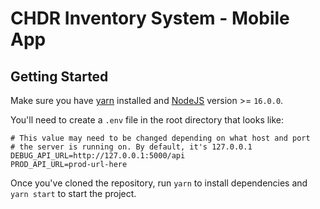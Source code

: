 # CHDR Inventory System - Mobile App

## Getting Started

Make sure you have [yarn](https://classic.yarnpkg.com/lang/en/docs/install/#mac-stable) installed and [NodeJS](https://nodejs.org/en/) version >= `16.0.0`.

You'll need to create a `.env` file in the root directory that looks like:

```properties
# This value may need to be changed depending on what host and port
# the server is running on. By default, it's 127.0.0.1
DEBUG_API_URL=http://127.0.0.1:5000/api
PROD_API_URL=prod-url-here
```

Once you've cloned the repository, run `yarn` to install dependencies and `yarn start` to start the project.
